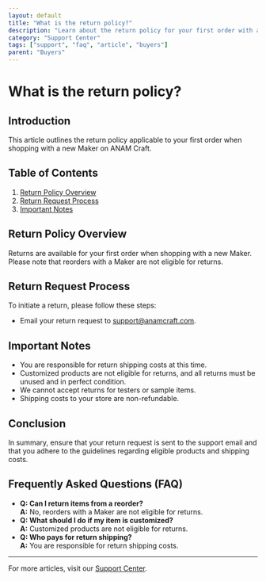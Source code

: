 ```yaml
---
layout: default
title: "What is the return policy?"
description: "Learn about the return policy for your first order with a new Maker."
category: "Support Center"
tags: ["support", "faq", "article", "buyers"]
parent: "Buyers"
---
```


# What is the return policy?

## Introduction

This article outlines the return policy applicable to your first order when shopping with a new Maker on ANAM Craft.

## Table of Contents
1. [Return Policy Overview](#return-policy-overview)
2. [Return Request Process](#return-request-process)
3. [Important Notes](#important-notes)

## Return Policy Overview

Returns are available for your first order when shopping with a new Maker. Please note that reorders with a Maker are not eligible for returns.

## Return Request Process

To initiate a return, please follow these steps:

- Email your return request to [support@anamcraft.com](mailto:support@anamcraft.com).

## Important Notes

- You are responsible for return shipping costs at this time.
- Customized products are not eligible for returns, and all returns must be unused and in perfect condition.
- We cannot accept returns for testers or sample items.
- Shipping costs to your store are non-refundable.

## Conclusion

In summary, ensure that your return request is sent to the support email and that you adhere to the guidelines regarding eligible products and shipping costs.

## Frequently Asked Questions (FAQ)

- **Q: Can I return items from a reorder?**  
  **A:** No, reorders with a Maker are not eligible for returns.
- **Q: What should I do if my item is customized?**  
  **A:** Customized products are not eligible for returns.
- **Q: Who pays for return shipping?**  
  **A:** You are responsible for return shipping costs.

---

For more articles, visit our [Support Center](https://support.anamcraft.com).